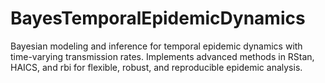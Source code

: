 # BayesTemporalEpidemicDynamics
Bayesian modeling and inference for temporal epidemic dynamics with time-varying transmission rates. Implements advanced methods in RStan, HAICS, and rbi for flexible, robust, and reproducible epidemic analysis.
